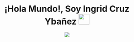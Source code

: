 <h1 align = "center"><b>¡Hola Mundo!, Soy Ingrid Cruz Ybañez </b><img src="https://media.giphy.com/media/hvRJCLFzcasrR4ia7z/giphy.gif" width="35"></h1>
<p align="center">
  <a href="https://github.com/DenverCoder1/readme-typing-svg"><img src="https://readme-typing-svg.herokuapp.com?font=Time+New+Roman&color=cyan&size=25&center=true&vCenter=true&width=600&height=100&lines=Assalamu+O+Alaikum+Warahmatullah..&hearts;++;Desarrolladora web proveniente de Perú+Apasionada por la tecnología,;estoy aqui para dejar mi huella en el mundo del desarrollo.,;Mi sed de conocimiento me ha llevado a superar obstáculos y a destacaren cada proyecto en el que me involucro,;me encanta colaborar, aprender de mis compañeros y aportar nuevas ideas que impulsen la creatividad y la diferencia,;con experiencia en HTML, CSS, JavaScript, JAVA,;siempre estoy lista para sumergirme a nuevos desafíos..<3"></a>
</p>

